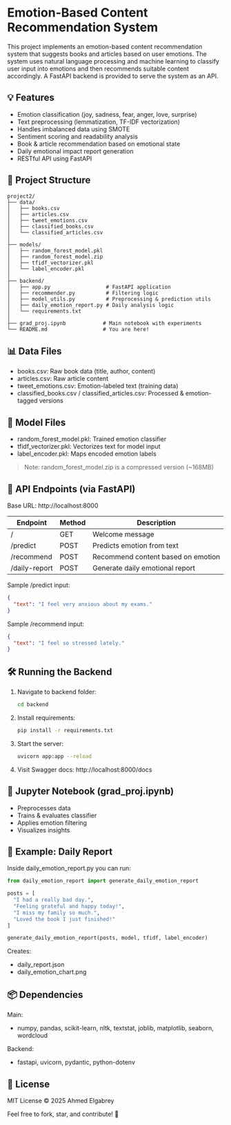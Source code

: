 # Emotion-Based Content Recommendation System

This project implements an emotion-based content recommendation system that suggests books and articles based on user emotions. The system uses natural language processing and machine learning to classify user input into emotions and then recommends suitable content accordingly. A FastAPI backend is provided to serve the system as an API.

## 💡 Features

- Emotion classification (joy, sadness, fear, anger, love, surprise)
- Text preprocessing (lemmatization, TF-IDF vectorization)
- Handles imbalanced data using SMOTE
- Sentiment scoring and readability analysis
- Book & article recommendation based on emotional state
- Daily emotional impact report generation
- RESTful API using FastAPI

## 📁 Project Structure

```
project2/
├── data/
│   ├── books.csv
│   ├── articles.csv
│   ├── tweet_emotions.csv
│   ├── classified_books.csv
│   └── classified_articles.csv
│
├── models/
│   ├── random_forest_model.pkl
│   ├── random_forest_model.zip
│   ├── tfidf_vectorizer.pkl
│   └── label_encoder.pkl
│
├── backend/
│   ├── app.py                  # FastAPI application
│   ├── recommender.py          # Filtering logic
│   ├── model_utils.py          # Preprocessing & prediction utils
│   ├── daily_emotion_report.py # Daily analysis logic
│   └── requirements.txt
│
├── grad_proj.ipynb            # Main notebook with experiments
└── README.md                  # You are here!
```

## 📊 Data Files

- books.csv: Raw book data (title, author, content)
- articles.csv: Raw article content
- tweet_emotions.csv: Emotion-labeled text (training data)
- classified_books.csv / classified_articles.csv: Processed & emotion-tagged versions

## 🤖 Model Files

- random_forest_model.pkl: Trained emotion classifier
- tfidf_vectorizer.pkl: Vectorizes text for model input
- label_encoder.pkl: Maps encoded emotion labels

> Note: random_forest_model.zip is a compressed version (~168MB)

## 🚀 API Endpoints (via FastAPI)

Base URL: http://localhost:8000

| Endpoint                  | Method | Description                               |
|---------------------------|--------|-------------------------------------------|
| /                         | GET    | Welcome message                           |
| /predict                  | POST   | Predicts emotion from text                |
| /recommend                | POST   | Recommend content based on emotion        |
| /daily-report             | POST   | Generate daily emotional report           |

Sample /predict input:
```json
{
  "text": "I feel very anxious about my exams."
}
```

Sample /recommend input:
```json
{
  "text": "I feel so stressed lately."
}
```

## 🛠️ Running the Backend

1. Navigate to backend folder:
   ```bash
   cd backend
   ```
2. Install requirements:
   ```bash
   pip install -r requirements.txt
   ```
3. Start the server:
   ```bash
   uvicorn app:app --reload
   ```
4. Visit Swagger docs:
   http://localhost:8000/docs

## 📓 Jupyter Notebook (grad_proj.ipynb)

- Preprocesses data
- Trains & evaluates classifier
- Applies emotion filtering
- Visualizes insights

## 🧪 Example: Daily Report

Inside daily_emotion_report.py you can run:

```python
from daily_emotion_report import generate_daily_emotion_report

posts = [
  "I had a really bad day.",
  "Feeling grateful and happy today!",
  "I miss my family so much.",
  "Loved the book I just finished!"
]

generate_daily_emotion_report(posts, model, tfidf, label_encoder)
```

Creates:
- daily_report.json
- daily_emotion_chart.png

## 📦 Dependencies

Main:
- numpy, pandas, scikit-learn, nltk, textstat, joblib, matplotlib, seaborn, wordcloud

Backend:
- fastapi, uvicorn, pydantic, python-dotenv

## 📄 License

MIT License © 2025 Ahmed Elgabrey

Feel free to fork, star, and contribute! 💖
